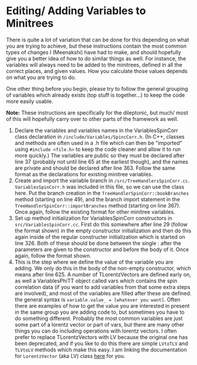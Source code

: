 # Editing/ Adding Variables to Minitrees
There is quite a lot of variation that can be done for this depending on what you are trying to achieve, but these instructions contain the most common types of changes I (Meenakshi) have had to make, and should hopefully give you a better idea of how to do similar things as well. For instance, the variables will always need to be added to the minitrees, defined in all the correct places, and given values. How you calculate those values depends on what you are trying to do.

One other thing before you begin, please try to follow the general grouping of variables which already exists (top stuff is together...) to keep the code more easily usable.

**Note:** These instructions are specifically for the dileptonic, but much/ most of this will hopefully carry over to other parts of the framework as well.

1.  Declare the variables and variables names in the VariablesSpinCorr class declaration in `/include/Variables/SpincCorr.h`. (In C++, classes and methods are often used in a .h file which can then be "imported" using `#include <file.h>` to keep the code cleaner and allow it to run more quickly.) The variables are public so they must be declared after line 37 (probably not until line 65 at the earliest though), and the names are private and should be declared after line 363. Follow the same format as the declarations for existing minitree variables.  
2.  Create and import the variable branch in `/src/TreeHandlersSpinCorr.cc`. `VariablesSpinCorr.h` was included in this file, so we can use the class here. Put the branch creation in the `TreeHandlerSpinCorr::bookBranches` method (starting on line 49), and the branch import statement in the `TreeHandlerSpinCorr::importBranches` method (starting on line 367). Once again, follow the existing format for other minitree variables. 
3.  Set up method initialization for VariablesSpinCorr constructors in `src/VariablesSpinCorr.cc`. First do this somewhere after line 29 (follow the format shown) in the empty constructor initialization and then do this again inside of the regular constructer initialization which is started on line 326. Both of these should be done between the single : after the parameters are given to the constructor and before the body of it. Once again, follow the format shown.
4.  This is the step where we define the value of the variable you are adding. We only do this in the body of the non-empty constructor, which means after line 625. A number of TLorentzVectors are defined early on, as well a VariablesPhiTT object called vars which contains the spin correlation data (if you want to add variables from that some extra steps are involved), and most of the variables are filled after these are defined. the general syntax is `variable.value_ = [whatever you want]`. Often there are examples of how to get the value you are interested in present in the same group you are adding code to, but sometimes you have to do something different. Probably the most common variables are just some part of a lorentz vector or part of vars, but there are many other things you can do including operations with lorentz vectors. I often prefer to replace TLorentzVectors with LV because the original one has been deprecated, and if you like to do this there are simple `LVtoTLV` and `TLVtoLV` methods which make this easy. I am linking the documentation for `LorentzVector` (aka LV) class [here](https://root.cern/doc/v616/LorentzVectorPage.html) for you.
